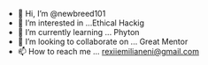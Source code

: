 - 👋 Hi, I’m @newbreed101
- 👀 I’m interested in ...Ethical Hackig
- 🌱 I’m currently learning ... Phyton
- 💞️ I’m looking to collaborate on ... Great Mentor
- 📫 How to reach me ... rexiiemilianeni@gmail.com


<!---
newbreed101/newbreed101 is a ✨ special ✨ repository because its `README.md` (this file) appears on your GitHub profile.
You can click the Preview link to take a look at your changes.
--->
